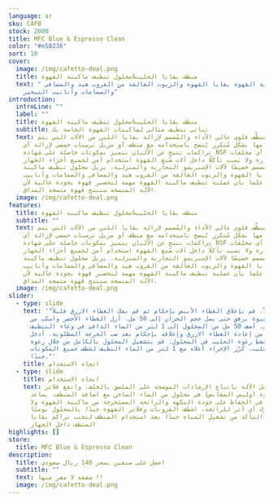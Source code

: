 ```yaml
---
language: ar
sku: CAFB
stock: 2000
title: MFC Blue & Espresso Clean
color: "#e58236"
sort: 10
cover:
  image: /img/cafetto-deal.png
  title: منظف بقايا الحليب&محلول تنظيف ماكينة القهوة
  text: " تنظيف ماكينة القهوة بقايا القهوة والزيوت العالقة من القروب هيد والمصافي
    والصمامات وأنابيب التبخير"
introduction:
  introLine: ""
  label: ""
  title: منظف بقايا الحليب&محلول تنظيف ماكينة القهوة
  subtitle: ثنائي تنظيف مثالي لماكينات القهوة الخاصة بك
  text: مُنظّف قلوي عالي الأداء والمُصمم لإزالة بقايا اللبن من الآلات التي يتم
    استخدامها بشكل مُتكرر يُنصح باستخدامه مع منظف أو مزيل ترسبات حمضي لإزالة أي
    تراكمات تنتج عن الألبان يتميز بمكونات حاصلة على شهادة NSF ولا تترك أي مخلفات
    ضارة ولا تسبب تآكلًا داخل آلات صُنع القهوة استخدام آمن لجميع أجزاء الجهاز
    مصمم خصيصًا لآلات الإسبريسو التجارية والمنزلية، يزيل محلول تنظيف ماكينة
    القهوة بقايا القهوة والزيوت العالقة من القروب هيد والمصافي والصمامات وأنابيب
    التبخير  علما بان عملية تنظيف ماكينة القهوة مهمة لتحضير قهوة بجودة عالية لأن
    الآلة المتسخة ستنتج قهوة متسخة المذاق.
  image: /img/cafetto-deal.png
features:
  title: منظف بقايا الحليب&محلول تنظيف ماكينة القهوة
  subtitle: ""
  text: مُنظّف قلوي عالي الأداء والمُصمم لإزالة بقايا اللبن من الآلات التي يتم
    استخدامها بشكل مُتكرر يُنصح باستخدامه مع منظف أو مزيل ترسبات حمضي لإزالة أي
    تراكمات تنتج عن الألبان يتميز بمكونات حاصلة على شهادة NSF ولا تترك أي مخلفات
    ضارة ولا تسبب تآكلًا داخل آلات صُنع القهوة استخدام آمن لجميع أجزاء الجهاز
    مصمم خصيصًا لآلات الإسبريسو التجارية والمنزلية، يزيل محلول تنظيف ماكينة
    القهوة بقايا القهوة والزيوت العالقة من القروب هيد والمصافي والصمامات وأنابيب
    التبخير  علما بان عملية تنظيف ماكينة القهوة مهمة لتحضير قهوة بجودة عالية لأن
    الآلة المتسخة ستنتج قهوة متسخة المذاق.
  image: /img/cafetto-deal.png
slider:
  - type: slide
    text: '"أولاً، قم بإغلاق الغطاء الأبيض بإحكام ثم قم بفك الغطاء الازرق قليلاً.
      اعصر العبوة برفق حتى يصل حجم الخزان إلى 50 مل. أزل الغطاء الأخضر واسكب من
      الخزان. أضف 50 مل من المحلول إلى 1 لتر من الماء الدافئ في وعاء التنظيف.
      تأكد من إعادة الغطاء الازرق وإغلاقه بإحكام بعد صب الجرعة المطلوبة. أدخل
      أنبوب شفط رغوة الحليب في المحلول. قم بتشغيل المحلول بالكامل من خلال رغوة
      الحليب. كرّر الإجراء أعلاه مع 1 لتر من الماء النظيف لشطف جميع المكونات
      جيدًا."'
    title: اتجاه الاستخدام
  - type: slide
    title: اتجاه الاستخدام
    text: قم بغسل الآلة باتباع الإرشادات الموضحة على الملصق بالخلف، وانقع فلاتر
      القهوة (وليس المقابض) في محلول من الماء الساخن مع اضافة المنظف، يساعد
      التنظيف في الحفاظ على جودة النكهة والرائحة المستخرجة من ماكينة القهوة ولا
      يترك أي أثر للرائحة، اشطف القروبات وفلاتر القهوة جيدًا بالمحلول يوميًا،
      يرجى التأكد من تشغيل المياه جيدًا بعد استخدام المنظف لتجنب تراكم بقايا
      المنظف داخل الجهاز
highlights: []
store:
  title: MFC Blue & Espresso Clean
description:
  title: احصل على صنفين بسعر 140 ريال سعودي
  subtitle: ""
  text: صفقة لا مفر منها !!
  image: /img/cafetto-deal.png
---
```

